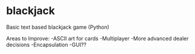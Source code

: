 # blackjack
Basic text based blackjack game (Python)

Areas to Improve:
-ASCII art for cards
-Multiplayer
-More advanced dealer decisions
-Encapsulation
-GUI??
